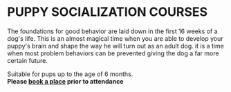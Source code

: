 # PUPPY SOCIALIZATION COURSES

The foundations for good behavior are laid down in the first 16 weeks of a dog's life. This is an almost magical time when you are able to develop your puppy's brain and shape the way he will turn out as an adult dog. it is a time when most problem behaviors can be prevented giving the dog a far more certain future.

<div class="alert alert-success" style="margin-bottom: 0;">
    <p>Suitable for pups up to the age of 6 months.<br>
    <strong>Please <a href="/find-us/">book a place</a> prior to attendance</strong></p>
</div>
